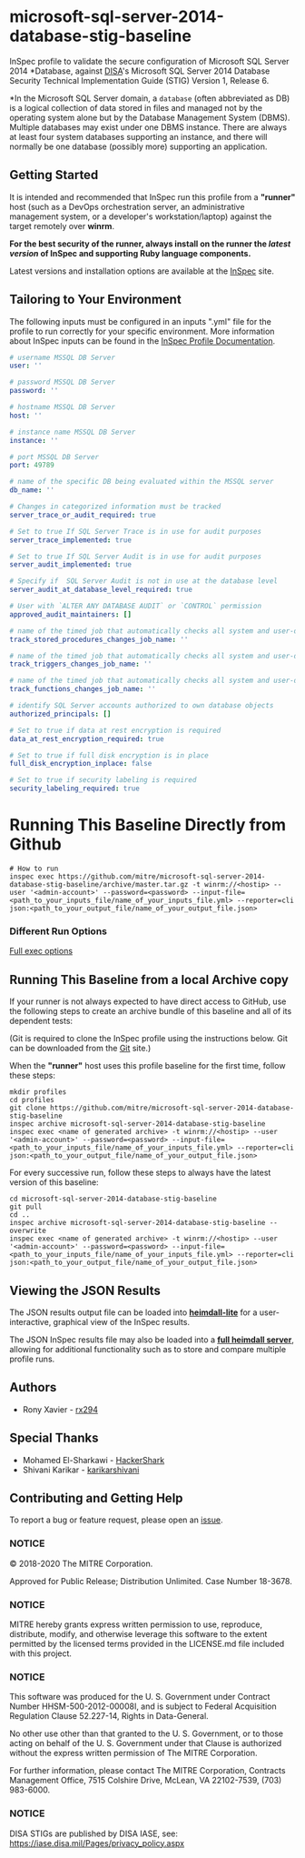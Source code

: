 # microsoft-sql-server-2014-database-stig-baseline  

InSpec profile to validate the secure configuration of Microsoft SQL Server 2014 *Database, against [DISA](https://iase.disa.mil/stigs/)'s Microsoft SQL Server 2014 Database Security Technical Implementation Guide (STIG) Version 1, Release 6.

\*In the Microsoft SQL Server domain, a `database` (often abbreviated as DB) is a logical collection of data stored in files and managed not by the operating system alone but by the Database Management System (DBMS). Multiple databases may exist under one DBMS instance. There are always at least four system databases supporting an instance, and there will normally be one database (possibly more) supporting an application.

## Getting Started  
It is intended and recommended that InSpec run this profile from a __"runner"__ host (such as a DevOps orchestration server, an administrative management system, or a developer's workstation/laptop) against the target remotely over __winrm__.

__For the best security of the runner, always install on the runner the _latest version_ of InSpec and supporting Ruby language components.__ 

Latest versions and installation options are available at the [InSpec](http://inspec.io/) site.

## Tailoring to Your Environment
The following inputs must be configured in an inputs ".yml" file for the profile to run correctly for your specific environment. More information about InSpec inputs can be found in the [InSpec Profile Documentation](https://www.inspec.io/docs/reference/profiles/).

```yaml
# username MSSQL DB Server
user: ''

# password MSSQL DB Server
password: ''

# hostname MSSQL DB Server
host: ''

# instance name MSSQL DB Server
instance: ''

# port MSSQL DB Server
port: 49789

# name of the specific DB being evaluated within the MSSQL server
db_name: ''

# Changes in categorized information must be tracked
server_trace_or_audit_required: true

# Set to true If SQL Server Trace is in use for audit purposes
server_trace_implemented: true

# Set to true If SQL Server Audit is in use for audit purposes
server_audit_implemented: true

# Specify if  SQL Server Audit is not in use at the database level
server_audit_at_database_level_required: true

# User with `ALTER ANY DATABASE AUDIT` or `CONTROL` permission
approved_audit_maintainers: []

# name of the timed job that automatically checks all system and user-defined procedures for being modified
track_stored_procedures_changes_job_name: ''

# name of the timed job that automatically checks all system and user-defined triggers for being modified
track_triggers_changes_job_name: ''

# name of the timed job that automatically checks all system and user-defined functions for being modified
track_functions_changes_job_name: ''

# identify SQL Server accounts authorized to own database objects
authorized_principals: []

# Set to true if data at rest encryption is required
data_at_rest_encryption_required: true

# Set to true if full disk encryption is in place
full_disk_encryption_inplace: false

# Set to true if security labeling is required
security_labeling_required: true
```

# Running This Baseline Directly from Github

```
# How to run
inspec exec https://github.com/mitre/microsoft-sql-server-2014-database-stig-baseline/archive/master.tar.gz -t winrm://<hostip> --user '<admin-account>' --password=<password> --input-file=<path_to_your_inputs_file/name_of_your_inputs_file.yml> --reporter=cli json:<path_to_your_output_file/name_of_your_output_file.json>
```

### Different Run Options

  [Full exec options](https://docs.chef.io/inspec/cli/#options-3)

## Running This Baseline from a local Archive copy 

If your runner is not always expected to have direct access to GitHub, use the following steps to create an archive bundle of this baseline and all of its dependent tests:

(Git is required to clone the InSpec profile using the instructions below. Git can be downloaded from the [Git](https://git-scm.com/book/en/v2/Getting-Started-Installing-Git) site.)

When the __"runner"__ host uses this profile baseline for the first time, follow these steps: 

```
mkdir profiles
cd profiles
git clone https://github.com/mitre/microsoft-sql-server-2014-database-stig-baseline
inspec archive microsoft-sql-server-2014-database-stig-baseline
inspec exec <name of generated archive> -t winrm://<hostip> --user '<admin-account>' --password=<password> --input-file=<path_to_your_inputs_file/name_of_your_inputs_file.yml> --reporter=cli json:<path_to_your_output_file/name_of_your_output_file.json>
```
For every successive run, follow these steps to always have the latest version of this baseline:

```
cd microsoft-sql-server-2014-database-stig-baseline
git pull
cd ..
inspec archive microsoft-sql-server-2014-database-stig-baseline --overwrite
inspec exec <name of generated archive> -t winrm://<hostip> --user '<admin-account>' --password=<password> --input-file=<path_to_your_inputs_file/name_of_your_inputs_file.yml> --reporter=cli json:<path_to_your_output_file/name_of_your_output_file.json>
```

## Viewing the JSON Results

The JSON results output file can be loaded into __[heimdall-lite](https://heimdall-lite.mitre.org/)__ for a user-interactive, graphical view of the InSpec results. 

The JSON InSpec results file may also be loaded into a __[full heimdall server](https://github.com/mitre/heimdall)__, allowing for additional functionality such as to store and compare multiple profile runs.

## Authors
* Rony Xavier - [rx294](https://github.com/rx294)

## Special Thanks 
* Mohamed El-Sharkawi - [HackerShark](https://github.com/HackerShark)
* Shivani Karikar - [karikarshivani](https://github.com/karikarshivani)

## Contributing and Getting Help
To report a bug or feature request, please open an [issue](https://github.com/mitre/microsoft-sql-server-2014-database-stig-baseline/issues/new).

### NOTICE

© 2018-2020 The MITRE Corporation.

Approved for Public Release; Distribution Unlimited. Case Number 18-3678.

### NOTICE

MITRE hereby grants express written permission to use, reproduce, distribute, modify, and otherwise leverage this software to the extent permitted by the licensed terms provided in the LICENSE.md file included with this project.

### NOTICE  

This software was produced for the U. S. Government under Contract Number HHSM-500-2012-00008I, and is subject to Federal Acquisition Regulation Clause 52.227-14, Rights in Data-General.  

No other use other than that granted to the U. S. Government, or to those acting on behalf of the U. S. Government under that Clause is authorized without the express written permission of The MITRE Corporation. 

For further information, please contact The MITRE Corporation, Contracts Management Office, 7515 Colshire Drive, McLean, VA  22102-7539, (703) 983-6000.  

### NOTICE  

DISA STIGs are published by DISA IASE, see: https://iase.disa.mil/Pages/privacy_policy.aspx   
